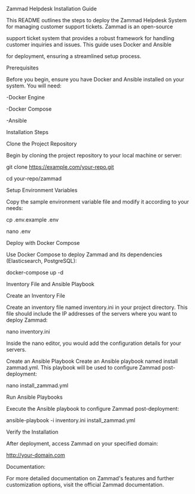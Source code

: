 Zammad Helpdesk Installation Guide

This README outlines the steps to deploy the Zammad Helpdesk System for managing customer support tickets. Zammad is an open-source 

support ticket system that provides a robust framework for handling customer inquiries and issues. This guide uses Docker and Ansible 

for deployment, ensuring a streamlined setup process.

Prerequisites

Before you begin, ensure you have Docker and Ansible installed on your system. You will need:

-Docker Engine

-Docker Compose

-Ansible

Installation Steps

Clone the Project Repository

Begin by cloning the project repository to your local machine or server:

git clone https://example.com/your-repo.git

cd your-repo/zammad

Setup Environment Variables

Copy the sample environment variable file and modify it according to your needs:

cp .env.example .env

nano .env

Deploy with Docker Compose

Use Docker Compose to deploy Zammad and its dependencies (Elasticsearch, PostgreSQL):

docker-compose up -d

Inventory File and Ansible Playbook

Create an Inventory File

Create an inventory file named inventory.ini in your project directory. This file should include the IP addresses of the servers where you want to deploy Zammad:

nano inventory.ini

Inside the nano editor, you would add the configuration details for your servers.

Create an Ansible Playbook Create an Ansible playbook named install zammad.yml. This playbook will be used to configure Zammad post-deployment:

nano install_zammad.yml

Run Ansible Playbooks

Execute the Ansible playbook to configure Zammad post-deployment:

ansible-playbook -i inventory.ini install_zammad.yml

Verify the Installation

After deployment, access Zammad on your specified domain:

http://your-domain.com


Documentation:

For more detailed documentation on Zammad's features and further customization options, visit the official Zammad documentation.














